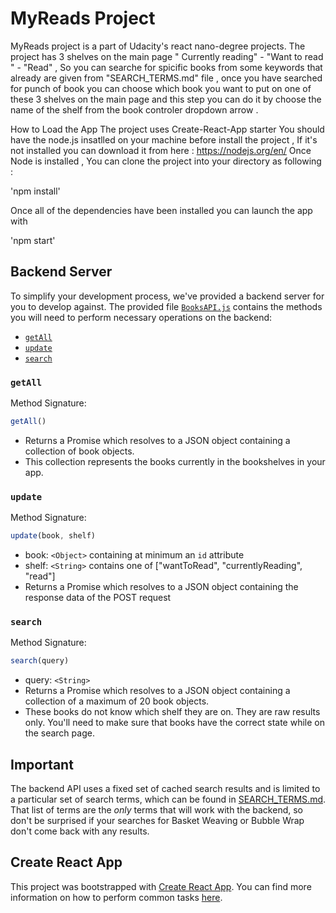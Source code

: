 # MyReads Project

MyReads project is a part of Udacity's react nano-degree projects. The project has 3 shelves on the main page " Currently reading" - "Want to read " - "Read" , So you can searche for spicific books from some keywords that already are given from "SEARCH_TERMS.md" file , once you have searched for punch of book you can choose which book you want to put on one of these 3 shelves on the main page and this step you can do it by choose the name of the shelf from the book controler dropdown arrow .

How to Load the App
The project uses Create-React-App starter You should have the node.js insatlled on your machine before install the project , If it's not installed you can download it from here : https://nodejs.org/en/ Once Node is installed , You can clone the project into your directory as following :


'npm install'

Once all of the dependencies have been installed you can launch the app with

'npm start'


## Backend Server

To simplify your development process, we've provided a backend server for you to develop against. The provided file [`BooksAPI.js`](src/BooksAPI.js) contains the methods you will need to perform necessary operations on the backend:

* [`getAll`](#getall)
* [`update`](#update)
* [`search`](#search)

### `getAll`

Method Signature:

```js
getAll()
```

* Returns a Promise which resolves to a JSON object containing a collection of book objects.
* This collection represents the books currently in the bookshelves in your app.

### `update`

Method Signature:

```js
update(book, shelf)
```

* book: `<Object>` containing at minimum an `id` attribute
* shelf: `<String>` contains one of ["wantToRead", "currentlyReading", "read"]  
* Returns a Promise which resolves to a JSON object containing the response data of the POST request

### `search`

Method Signature:

```js
search(query)
```

* query: `<String>`
* Returns a Promise which resolves to a JSON object containing a collection of a maximum of 20 book objects.
* These books do not know which shelf they are on. They are raw results only. You'll need to make sure that books have the correct state while on the search page.

## Important
The backend API uses a fixed set of cached search results and is limited to a particular set of search terms, which can be found in [SEARCH_TERMS.md](SEARCH_TERMS.md). That list of terms are the _only_ terms that will work with the backend, so don't be surprised if your searches for Basket Weaving or Bubble Wrap don't come back with any results.

## Create React App

This project was bootstrapped with [Create React App](https://github.com/facebookincubator/create-react-app). You can find more information on how to perform common tasks [here](https://github.com/facebookincubator/create-react-app/blob/master/packages/react-scripts/template/README.md).
